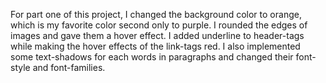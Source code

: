 For part one of this project, I changed the background color to orange, which is my favorite color second only to purple.
I rounded the edges of images and gave them a hover effect.
I added underline to header-tags while making the hover effects of the link-tags red.
I also implemented some text-shadows for each words in paragraphs and changed their font-style and font-families.
